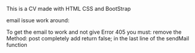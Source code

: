This is a CV made with HTML CSS and BootStrap

email issue work around:

To get the email to work and not give Error 405 you must:
remove the  Method: post completely 
add return false; in the last line of the sendMail function 
